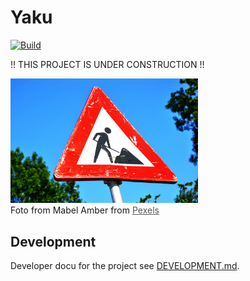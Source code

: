 <!--
SPDX-FileCopyrightText: 2024 grow platform GmbH

SPDX-License-Identifier: MIT
-->

# Yaku
[![Build](https://github.com/B-S-F/yaku/actions/workflows/build.yml/badge.svg)](https://github.com/B-S-F/yaku/actions/workflows/build.yml)

!! THIS PROJECT IS UNDER CONSTRUCTION !!

<img src="./misc/under-construction.jpg" alt="Under Construction" width="300"/>
<figcaption>
Foto from Mabel Amber from <a href="https://www.pexels.com/de-de/foto/nahaufnahme-fotografie-der-roten-und-weissen-strassenbeschilderung-117602/" target="_blank" style="color: #555;">Pexels</a>
</figcaption>

## Development
Developer docu for the project see [DEVELOPMENT.md](./DEVELOPMENT.md).
